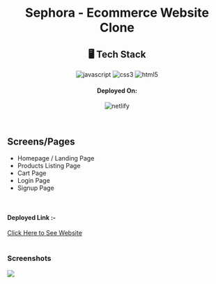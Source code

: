 <h1  align="center">Sephora - Ecommerce Website Clone</h1>


<h2 align="center">🖥️ Tech Stack</h2>
<p align="center">
  <img src="https://img.shields.io/badge/JavaScript-323330?style=for-the-badge&logo=javascript&logoColor=F7DF1E" alt="javascript" />
  <img src="https://img.shields.io/badge/CSS3-1572B6?style=for-the-badge&logo=css3&logoColor=white" alt="css3" />
  <img src="https://img.shields.io/badge/HTML5-E34F26?style=for-the-badge&logo=html5&logoColor=white" alt="html5" />
</p>

<h4 align="center">Deployed On:</h4>

<p align="center">
  <img src="https://img.shields.io/badge/Netlify-00C7B7?style=for-the-badge&logo=netlify&logoColor=white" alt="netlify" />
</p>

<br />

## Screens/Pages 
- Homepage / Landing Page
- Products Listing Page 
- Cart Page
- Login Page 
- Signup Page


<br/>
<h4>Deployed Link :- <a href="https://idyllic-gecko-b72868.netlify.app/" target="_black"></a></h4>

<a href="https://idyllic-gecko-b72868.netlify.app/" target="_blank" rel="noreferrer">Click Here to See Website</a>
<br/>
<br/>
<h3>Screenshots</h3>
<img src="https://sandeshjadhav5.github.io/static/media/sephora.908fda9fc0b5bcba6ad5.png"/>
<br/>


